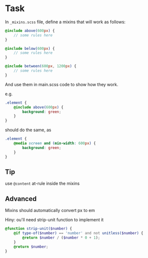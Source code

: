# Task

In `_mixins.scss` file, define a mixins that will work as follows:

```scss
@include above(600px) {
	// some rules here
}

@include below(600px) {
	// some rules here
}

@include between(600px, 1200px) {
	// some rules here
}
```

And use them in main.scss code to show how they work.

e.g.

```scss
.element {
	@include above(600px) {
		background: green;
	}
}
```

should do the same, as

```scss
.element {
	@media screen and (min-width: 600px) {
		background: green;
	}
}
```

## Tip

use `@content` at-rule inside the mixins

## Advanced

Mixins should automatically convert px to em

Hiny: ou'll need strip-unit function to implement it

```scss
@function strip-unit($number) {
	@if type-of($number) == 'number' and not unitless($number) {
		@return $number / ($number * 0 + 1);
	}
	@return $number;
}
```
